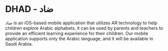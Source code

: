 # DHAD - ضاد
ضاد is an iOS-based mobile application that utilizes AR technology to help children explore Arabic alphabets, it can be used by parents and teachers to provide an efficient learning experience for their children. 
Our mobile application supports only the Arabic language, and it will be available in Saudi Arabia.